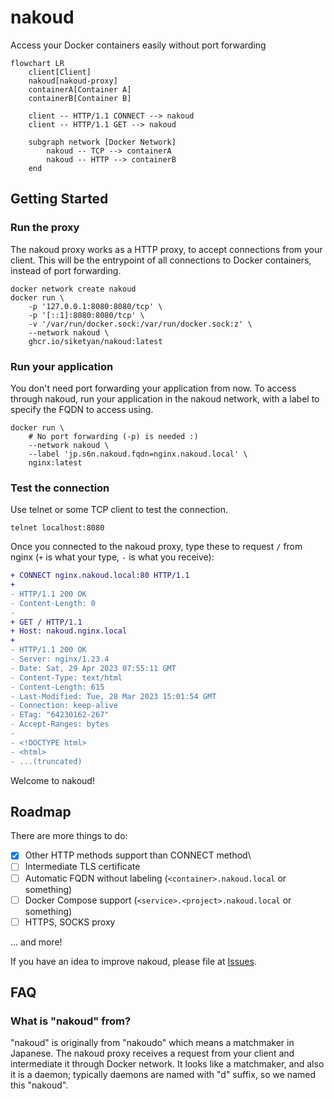 # nakoud

Access your Docker containers easily without port forwarding

```mermaid
flowchart LR
    client[Client]
    nakoud[nakoud-proxy]
    containerA[Container A]
    containerB[Container B]
    
    client -- HTTP/1.1 CONNECT --> nakoud
    client -- HTTP/1.1 GET --> nakoud
    
    subgraph network [Docker Network]
        nakoud -- TCP --> containerA
        nakoud -- HTTP --> containerB
    end
```

## Getting Started

### Run the proxy

The nakoud proxy works as a HTTP proxy, to accept connections from your client.
This will be the entrypoint of all connections to Docker containers, instead of port forwarding.

```shell
docker network create nakoud
docker run \
    -p '127.0.0.1:8080:8080/tcp' \
    -p '[::1]:8080:8080/tcp' \
    -v '/var/run/docker.sock:/var/run/docker.sock:z' \
    --network nakoud \
    ghcr.io/siketyan/nakoud:latest
```

### Run your application

You don't need port forwarding your application from now.
To access through nakoud, run your application in the nakoud network, with a label to specify the FQDN to access using.

```shell
docker run \
    # No port forwarding (-p) is needed :)
    --network nakoud \
    --label 'jp.s6n.nakoud.fqdn=nginx.nakoud.local' \
    nginx:latest
```

### Test the connection

Use telnet or some TCP client to test the connection.

```shell
telnet localhost:8080
```
Once you connected to the nakoud proxy, type these to request `/` from nginx (`+` is what your type, `-` is what you receive):

```diff
+ CONNECT nginx.nakoud.local:80 HTTP/1.1
+
- HTTP/1.1 200 OK
- Content-Length: 0
-
+ GET / HTTP/1.1
+ Host: nakoud.nginx.local
+
- HTTP/1.1 200 OK
- Server: nginx/1.23.4
- Date: Sat, 29 Apr 2023 07:55:11 GMT
- Content-Type: text/html
- Content-Length: 615
- Last-Modified: Tue, 28 Mar 2023 15:01:54 GMT
- Connection: keep-alive
- ETag: "64230162-267"
- Accept-Ranges: bytes
- 
- <!DOCTYPE html>
- <html>
- ...(truncated)
```

Welcome to nakoud!

## Roadmap

There are more things to do:

- [x] Other HTTP methods support than CONNECT method\
- [ ] Intermediate TLS certificate
- [ ] Automatic FQDN without labeling (`<container>.nakoud.local` or something)
- [ ] Docker Compose support (`<service>.<project>.nakoud.local` or something)
- [ ] HTTPS, SOCKS proxy

... and more!

If you have an idea to improve nakoud, please file at [Issues](https://github.com/siketyan/nakoud/issues).

## FAQ

### What is "nakoud" from?

"nakoud" is originally from "nakoudo" which means a matchmaker in Japanese.
The nakoud proxy receives a request from your client and intermediate it through Docker network.
It looks like a matchmaker, and also it is a daemon; typically daemons are named with "d" suffix, so we named this "nakoud".
